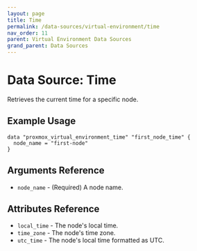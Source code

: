 ```yaml
---
layout: page
title: Time
permalink: /data-sources/virtual-environment/time
nav_order: 11
parent: Virtual Environment Data Sources
grand_parent: Data Sources
---
```


# Data Source: Time

Retrieves the current time for a specific node.

## Example Usage

```
data "proxmox_virtual_environment_time" "first_node_time" {
  node_name = "first-node"
}
```

## Arguments Reference

* `node_name` - (Required) A node name.

## Attributes Reference

* `local_time` - The node's local time.
* `time_zone` - The node's time zone.
* `utc_time` - The node's local time formatted as UTC.
